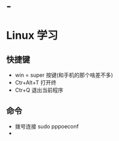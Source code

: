 # -
# Linux 学习
## 快捷键
- win = super 按键(和手机的那个啥差不多)
- Ctr+Alt+T  打开终
- Ctr+Q 退出当前程序








## 命令
- 拨号连接 sudo pppoeconf
- 
